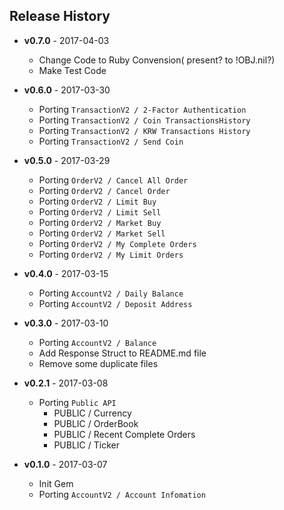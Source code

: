 ## Release History

* **v0.7.0** - 2017-04-03
  - Change Code to Ruby Convension( present? to !OBJ.nil?)
  - Make Test Code


* **v0.6.0** - 2017-03-30
  - Porting `TransactionV2 / 2-Factor Authentication`
  - Porting `TransactionV2 / Coin TransactionsHistory`
  - Porting `TransactionV2 / KRW Transactions History`
  - Porting `TransactionV2 / Send Coin`

* **v0.5.0** - 2017-03-29
  - Porting `OrderV2 / Cancel All Order`
  - Porting `OrderV2 / Cancel Order`
  - Porting `OrderV2 / Limit Buy`
  - Porting `OrderV2 / Limit Sell`
  - Porting `OrderV2 / Market Buy`
  - Porting `OrderV2 / Market Sell`
  - Porting `OrderV2 / My Complete Orders`
  - Porting `OrderV2 / My Limit Orders`


* **v0.4.0** - 2017-03-15
  - Porting `AccountV2 / Daily Balance`
  - Porting `AccountV2 / Deposit Address`

* **v0.3.0** - 2017-03-10
  - Porting `AccountV2 / Balance`
  - Add Response Struct to README.md file
  - Remove some duplicate files

* **v0.2.1** - 2017-03-08
  - Porting `Public API`
    - PUBLIC / Currency
    - PUBLIC / OrderBook
    - PUBLIC / Recent Complete Orders
    - PUBLIC / Ticker

* **v0.1.0** - 2017-03-07
  - Init Gem
  - Porting `AccountV2 / Account Infomation`
